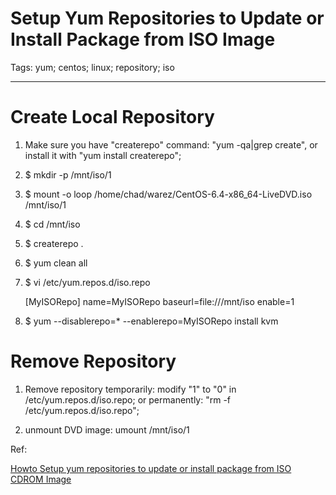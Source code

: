 # Setup Yum Repositories to Update or Install Package from ISO Image
Tags: yum; centos; linux; repository; iso

------

# Create Local Repository

1. Make sure you have "createrepo" command: "yum -qa|grep create", or install it with "yum install createrepo";

1. $ mkdir -p /mnt/iso/1

1. $ mount -o loop /home/chad/warez/CentOS-6.4-x86_64-LiveDVD.iso /mnt/iso/1

1. $ cd /mnt/iso

1. $ createrepo .

1. $ yum clean all

1. $ vi /etc/yum.repos.d/iso.repo

    [MyISORepo] 
    name=MyISORepo 
    baseurl=file:///mnt/iso 
    enable=1 

1. $ yum --disablerepo=\* --enablerepo=MyISORepo install kvm

# Remove Repository

1. Remove repository temporarily: modify "1" to "0" in /etc/yum.repos.d/iso.repo; or permanently: "rm -f /etc/yum.repos.d/iso.repo";

1. unmount DVD image: umount /mnt/iso/1

Ref:

[Howto Setup yum repositories to update or install package from ISO CDROM Image](http://www.cyberciti.biz/tips/redhat-centos-fedora-linux-setup-repo.html)
